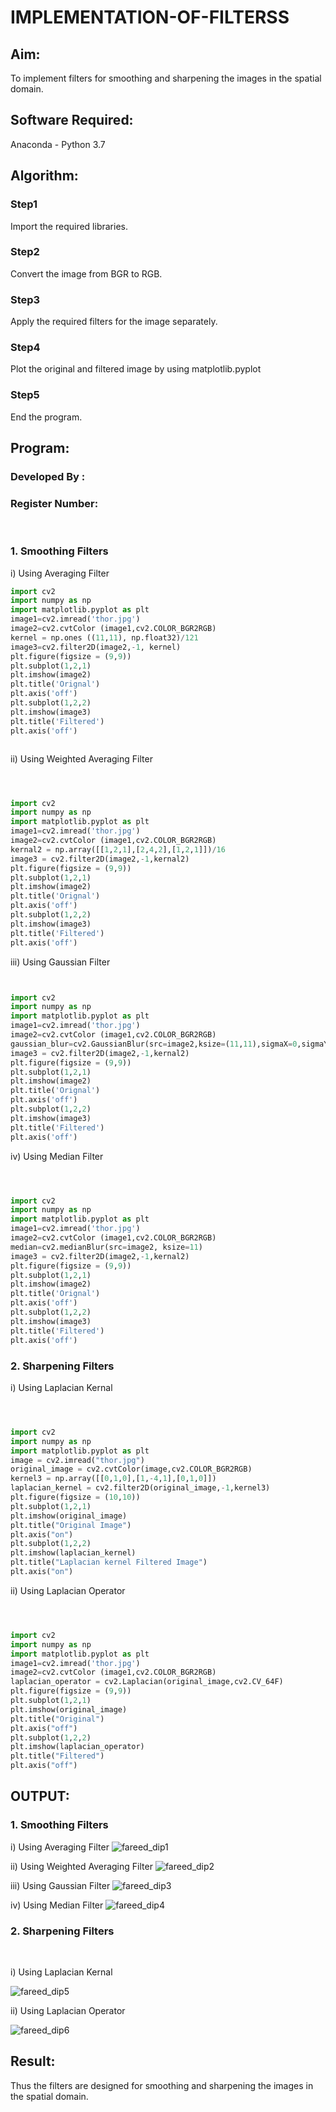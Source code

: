 # IMPLEMENTATION-OF-FILTERSS
## Aim:
To implement filters for smoothing and sharpening the images in the spatial domain.

## Software Required:
Anaconda - Python 3.7

## Algorithm:
### Step1
Import the required libraries.
### Step2
Convert the image from BGR to RGB.
### Step3
Apply the required filters for the image separately.
### Step4
Plot the original and filtered image by using matplotlib.pyplot

### Step5
End the program.

## Program:
### Developed By   :
### Register Number:
</br>

### 1. Smoothing Filters

i) Using Averaging Filter
```Python
import cv2
import numpy as np
import matplotlib.pyplot as plt
image1=cv2.imread('thor.jpg')
image2=cv2.cvtColor (image1,cv2.COLOR_BGR2RGB) 
kernel = np.ones ((11,11), np.float32)/121
image3=cv2.filter2D(image2,-1, kernel)
plt.figure(figsize = (9,9))
plt.subplot(1,2,1) 
plt.imshow(image2)
plt.title('Orignal') 
plt.axis('off')
plt.subplot(1,2,2)
plt.imshow(image3)
plt.title('Filtered')
plt.axis('off')



```
ii) Using Weighted Averaging Filter
```Python



import cv2
import numpy as np
import matplotlib.pyplot as plt
image1=cv2.imread('thor.jpg')
image2=cv2.cvtColor (image1,cv2.COLOR_BGR2RGB) 
kernal2 = np.array([[1,2,1],[2,4,2],[1,2,1]])/16 
image3 = cv2.filter2D(image2,-1,kernal2)
plt.figure(figsize = (9,9))
plt.subplot(1,2,1) 
plt.imshow(image2)
plt.title('Orignal') 
plt.axis('off')
plt.subplot(1,2,2)
plt.imshow(image3)
plt.title('Filtered')
plt.axis('off')

```
iii) Using Gaussian Filter
```Python


import cv2
import numpy as np
import matplotlib.pyplot as plt
image1=cv2.imread('thor.jpg')
image2=cv2.cvtColor (image1,cv2.COLOR_BGR2RGB) 
gaussian_blur=cv2.GaussianBlur(src=image2,ksize=(11,11),sigmaX=0,sigmaY=0)
image3 = cv2.filter2D(image2,-1,kernal2)
plt.figure(figsize = (9,9))
plt.subplot(1,2,1) 
plt.imshow(image2)
plt.title('Orignal') 
plt.axis('off')
plt.subplot(1,2,2)
plt.imshow(image3)
plt.title('Filtered')
plt.axis('off')


```

iv) Using Median Filter
```Python



import cv2
import numpy as np
import matplotlib.pyplot as plt
image1=cv2.imread('thor.jpg')
image2=cv2.cvtColor (image1,cv2.COLOR_BGR2RGB) 
median=cv2.medianBlur(src=image2, ksize=11)
image3 = cv2.filter2D(image2,-1,kernal2)
plt.figure(figsize = (9,9))
plt.subplot(1,2,1) 
plt.imshow(image2)
plt.title('Orignal') 
plt.axis('off')
plt.subplot(1,2,2)
plt.imshow(image3)
plt.title('Filtered')
plt.axis('off')

```

### 2. Sharpening Filters
i) Using Laplacian Kernal
```Python



import cv2
import numpy as np
import matplotlib.pyplot as plt
image = cv2.imread("thor.jpg")
original_image = cv2.cvtColor(image,cv2.COLOR_BGR2RGB)
kernel3 = np.array([[0,1,0],[1,-4,1],[0,1,0]])
laplacian_kernel = cv2.filter2D(original_image,-1,kernel3)
plt.figure(figsize = (10,10))
plt.subplot(1,2,1)
plt.imshow(original_image)
plt.title("Original Image")
plt.axis("on")
plt.subplot(1,2,2)
plt.imshow(laplacian_kernel)
plt.title("Laplacian kernel Filtered Image")
plt.axis("on")

```
ii) Using Laplacian Operator
```Python



import cv2
import numpy as np
import matplotlib.pyplot as plt
image1=cv2.imread('thor.jpg')
image2=cv2.cvtColor (image1,cv2.COLOR_BGR2RGB) 
laplacian_operator = cv2.Laplacian(original_image,cv2.CV_64F)
plt.figure(figsize = (9,9))
plt.subplot(1,2,1)
plt.imshow(original_image)
plt.title("Original")
plt.axis("off")
plt.subplot(1,2,2)
plt.imshow(laplacian_operator)
plt.title("Filtered")
plt.axis("off")

```

## OUTPUT:
### 1. Smoothing Filters


i) Using Averaging Filter
![fareed_dip1](https://github.com/MOHAMED-FAREED-22001617/IMPLEMENTATION-OF-FILTERSS/assets/121412904/1922b76f-fd44-4ba7-84d4-342536677a3b)

ii) Using Weighted Averaging Filter
![fareed_dip2](https://github.com/MOHAMED-FAREED-22001617/IMPLEMENTATION-OF-FILTERSS/assets/121412904/4d9f2d65-4cb3-42cc-bb03-7b2931468222)


iii) Using Gaussian Filter
![fareed_dip3](https://github.com/MOHAMED-FAREED-22001617/IMPLEMENTATION-OF-FILTERSS/assets/121412904/e8d7d8d4-1832-43e1-a0dc-3a645c0e3095)

iv) Using Median Filter
![fareed_dip4](https://github.com/MOHAMED-FAREED-22001617/IMPLEMENTATION-OF-FILTERSS/assets/121412904/be8824b3-5b37-4073-b8ea-0c9a48aeb001)

### 2. Sharpening Filters
</br>

i) Using Laplacian Kernal

![fareed_dip5](https://github.com/MOHAMED-FAREED-22001617/IMPLEMENTATION-OF-FILTERSS/assets/121412904/ecd5123d-7782-4e65-ae78-3eb07c1e9568)

ii) Using Laplacian Operator

![fareed_dip6](https://github.com/MOHAMED-FAREED-22001617/IMPLEMENTATION-OF-FILTERSS/assets/121412904/341cd598-66cf-42e2-8967-434908048eb7)

## Result:
Thus the filters are designed for smoothing and sharpening the images in the spatial domain.

